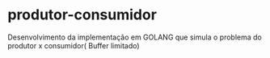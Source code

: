 # produtor-consumidor
Desenvolvimento da implementação em GOLANG que simula o problema do produtor x consumidor( Buffer limitado)
